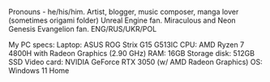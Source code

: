 Pronouns - he/his/him.
Artist, blogger, music composer, manga lover (sometimes origami folder) Unreal Engine fan. Miraculous and Neon Genesis Evangelion fan. ENG/RUS/UKR/POL

My PC specs:
Laptop: ASUS ROG Strix G15 G513IC
CPU: AMD Ryzen 7 4800H with Radeon Graphics (2.90 GHz)
RAM: 16GB
Storage disk: 512GB SSD
Video card: NVIDIA GeForce RTX 3050 (w/ AMD Radeon Graphics)
OS: Windows 11 Home
